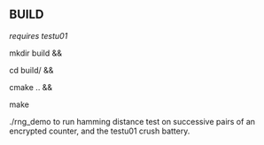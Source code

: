 ## BUILD

*requires testu01*

mkdir build &&
 
cd build/ && 

cmake .. &&

make

./rng_demo to run hamming distance test on successive pairs of an encrypted counter, and the testu01 crush battery.
